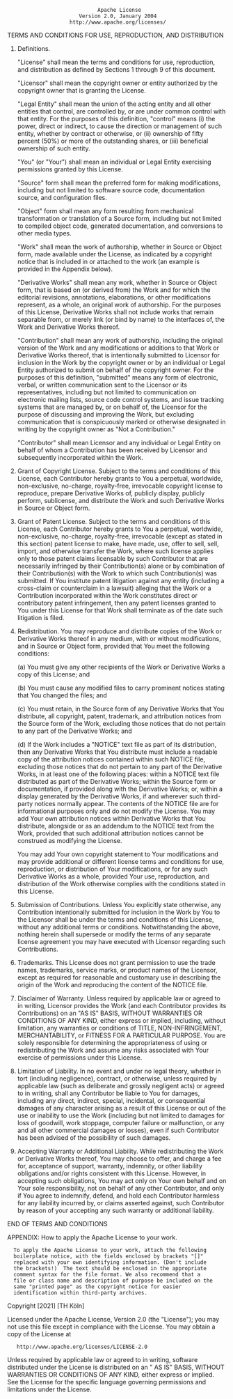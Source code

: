                                  Apache License
                           Version 2.0, January 2004
                        http://www.apache.org/licenses/

TERMS AND CONDITIONS FOR USE, REPRODUCTION, AND DISTRIBUTION

1. Definitions.

   "License" shall mean the terms and conditions for use, reproduction, and distribution as defined by Sections 1 through 9 of this
   document.

   "Licensor" shall mean the copyright owner or entity authorized by the copyright owner that is granting the License.

   "Legal Entity" shall mean the union of the acting entity and all other entities that control, are controlled by, or are under common
   control with that entity. For the purposes of this definition, "control" means (i) the power, direct or indirect, to cause the direction
   or management of such entity, whether by contract or otherwise, or (ii) ownership of fifty percent (50%) or more of the outstanding
   shares, or (iii) beneficial ownership of such entity.

   "You" (or "Your") shall mean an individual or Legal Entity exercising permissions granted by this License.

   "Source" form shall mean the preferred form for making modifications, including but not limited to software source code, documentation
   source, and configuration files.

   "Object" form shall mean any form resulting from mechanical transformation or translation of a Source form, including but not limited to
   compiled object code, generated documentation, and conversions to other media types.

   "Work" shall mean the work of authorship, whether in Source or Object form, made available under the License, as indicated by a copyright
   notice that is included in or attached to the work (an example is provided in the Appendix below).

   "Derivative Works" shall mean any work, whether in Source or Object form, that is based on (or derived from) the Work and for which the
   editorial revisions, annotations, elaborations, or other modifications represent, as a whole, an original work of authorship. For the
   purposes of this License, Derivative Works shall not include works that remain separable from, or merely link (or bind by name) to the
   interfaces of, the Work and Derivative Works thereof.

   "Contribution" shall mean any work of authorship, including the original version of the Work and any modifications or additions to that
   Work or Derivative Works thereof, that is intentionally submitted to Licensor for inclusion in the Work by the copyright owner or by an
   individual or Legal Entity authorized to submit on behalf of the copyright owner. For the purposes of this definition, "submitted" means
   any form of electronic, verbal, or written communication sent to the Licensor or its representatives, including but not limited to
   communication on electronic mailing lists, source code control systems, and issue tracking systems that are managed by, or on behalf of,
   the Licensor for the purpose of discussing and improving the Work, but excluding communication that is conspicuously marked or otherwise
   designated in writing by the copyright owner as "Not a Contribution."

   "Contributor" shall mean Licensor and any individual or Legal Entity on behalf of whom a Contribution has been received by Licensor and
   subsequently incorporated within the Work.

2. Grant of Copyright License. Subject to the terms and conditions of this License, each Contributor hereby grants to You a perpetual,
   worldwide, non-exclusive, no-charge, royalty-free, irrevocable copyright license to reproduce, prepare Derivative Works of, publicly
   display, publicly perform, sublicense, and distribute the Work and such Derivative Works in Source or Object form.

3. Grant of Patent License. Subject to the terms and conditions of this License, each Contributor hereby grants to You a perpetual,
   worldwide, non-exclusive, no-charge, royalty-free, irrevocable (except as stated in this section) patent license to make, have made, use,
   offer to sell, sell, import, and otherwise transfer the Work, where such license applies only to those patent claims licensable by such
   Contributor that are necessarily infringed by their Contribution(s) alone or by combination of their Contribution(s) with the Work to
   which such Contribution(s) was submitted. If You institute patent litigation against any entity (including a cross-claim or counterclaim
   in a lawsuit) alleging that the Work or a Contribution incorporated within the Work constitutes direct or contributory patent
   infringement, then any patent licenses granted to You under this License for that Work shall terminate as of the date such litigation is
   filed.

4. Redistribution. You may reproduce and distribute copies of the Work or Derivative Works thereof in any medium, with or without
   modifications, and in Source or Object form, provided that You meet the following conditions:

   (a) You must give any other recipients of the Work or Derivative Works a copy of this License; and

   (b) You must cause any modified files to carry prominent notices stating that You changed the files; and

   (c) You must retain, in the Source form of any Derivative Works that You distribute, all copyright, patent, trademark, and attribution
   notices from the Source form of the Work, excluding those notices that do not pertain to any part of the Derivative Works; and

   (d) If the Work includes a "NOTICE" text file as part of its distribution, then any Derivative Works that You distribute must include a
   readable copy of the attribution notices contained within such NOTICE file, excluding those notices that do not pertain to any part of
   the Derivative Works, in at least one of the following places: within a NOTICE text file distributed as part of the Derivative Works;
   within the Source form or documentation, if provided along with the Derivative Works; or, within a display generated by the Derivative
   Works, if and wherever such third-party notices normally appear. The contents of the NOTICE file are for informational purposes only and
   do not modify the License. You may add Your own attribution notices within Derivative Works that You distribute, alongside or as an
   addendum to the NOTICE text from the Work, provided that such additional attribution notices cannot be construed as modifying the
   License.

   You may add Your own copyright statement to Your modifications and may provide additional or different license terms and conditions for
   use, reproduction, or distribution of Your modifications, or for any such Derivative Works as a whole, provided Your use, reproduction,
   and distribution of the Work otherwise complies with the conditions stated in this License.

5. Submission of Contributions. Unless You explicitly state otherwise, any Contribution intentionally submitted for inclusion in the Work by
   You to the Licensor shall be under the terms and conditions of this License, without any additional terms or conditions. Notwithstanding
   the above, nothing herein shall supersede or modify the terms of any separate license agreement you may have executed with Licensor
   regarding such Contributions.

6. Trademarks. This License does not grant permission to use the trade names, trademarks, service marks, or product names of the Licensor,
   except as required for reasonable and customary use in describing the origin of the Work and reproducing the content of the NOTICE file.

7. Disclaimer of Warranty. Unless required by applicable law or agreed to in writing, Licensor provides the Work (and each Contributor
   provides its Contributions) on an "AS IS" BASIS, WITHOUT WARRANTIES OR CONDITIONS OF ANY KIND, either express or implied, including,
   without limitation, any warranties or conditions of TITLE, NON-INFRINGEMENT, MERCHANTABILITY, or FITNESS FOR A PARTICULAR PURPOSE. You
   are solely responsible for determining the appropriateness of using or redistributing the Work and assume any risks associated with Your
   exercise of permissions under this License.

8. Limitation of Liability. In no event and under no legal theory, whether in tort (including negligence), contract, or otherwise, unless
   required by applicable law (such as deliberate and grossly negligent acts) or agreed to in writing, shall any Contributor be liable to
   You for damages, including any direct, indirect, special, incidental, or consequential damages of any character arising as a result of
   this License or out of the use or inability to use the Work (including but not limited to damages for loss of goodwill, work stoppage,
   computer failure or malfunction, or any and all other commercial damages or losses), even if such Contributor has been advised of the
   possibility of such damages.

9. Accepting Warranty or Additional Liability. While redistributing the Work or Derivative Works thereof, You may choose to offer, and
   charge a fee for, acceptance of support, warranty, indemnity, or other liability obligations and/or rights consistent with this License.
   However, in accepting such obligations, You may act only on Your own behalf and on Your sole responsibility, not on behalf of any other
   Contributor, and only if You agree to indemnify, defend, and hold each Contributor harmless for any liability incurred by, or claims
   asserted against, such Contributor by reason of your accepting any such warranty or additional liability.

END OF TERMS AND CONDITIONS

APPENDIX: How to apply the Apache License to your work.

      To apply the Apache License to your work, attach the following
      boilerplate notice, with the fields enclosed by brackets "[]"
      replaced with your own identifying information. (Don't include
      the brackets!)  The text should be enclosed in the appropriate
      comment syntax for the file format. We also recommend that a
      file or class name and description of purpose be included on the
      same "printed page" as the copyright notice for easier
      identification within third-party archives.

Copyright [2021] [TH Köln]

Licensed under the Apache License, Version 2.0 (the "License"); you may not use this file except in compliance with the License. You may
obtain a copy of the License at

       http://www.apache.org/licenses/LICENSE-2.0

Unless required by applicable law or agreed to in writing, software distributed under the License is distributed on an " AS IS" BASIS,
WITHOUT WARRANTIES OR CONDITIONS OF ANY KIND, either express or implied. See the License for the specific language governing permissions and
limitations under the License.
